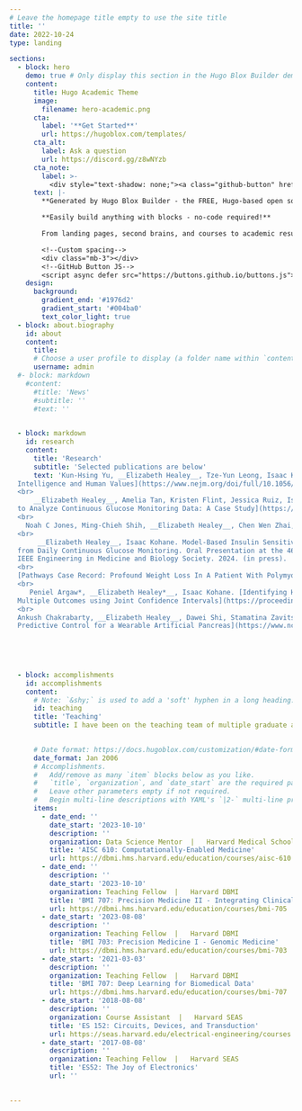 ```yaml
---
# Leave the homepage title empty to use the site title
title: ''
date: 2022-10-24
type: landing

sections:
  - block: hero
    demo: true # Only display this section in the Hugo Blox Builder demo site
    content:
      title: Hugo Academic Theme
      image:
        filename: hero-academic.png
      cta:
        label: '**Get Started**'
        url: https://hugoblox.com/templates/
      cta_alt:
        label: Ask a question
        url: https://discord.gg/z8wNYzb
      cta_note:
        label: >-
          <div style="text-shadow: none;"><a class="github-button" href="https://github.com/HugoBlox/hugo-blox-builder" data-icon="octicon-star" data-size="large" data-show-count="true" aria-label="Star"></a></div><div style="text-shadow: none;"><a class="github-button" href="https://github.com/HugoBlox/theme-academic-cv" data-icon="octicon-star" data-size="large" data-show-count="true" aria-label="Star">Star the Academic template</a></div>
      text: |-
        **Generated by Hugo Blox Builder - the FREE, Hugo-based open source website builder trusted by 500,000+ sites.**

        **Easily build anything with blocks - no-code required!**

        From landing pages, second brains, and courses to academic resumés, conferences, and tech blogs.

        <!--Custom spacing-->
        <div class="mb-3"></div>
        <!--GitHub Button JS-->
        <script async defer src="https://buttons.github.io/buttons.js"></script>
    design:
      background:
        gradient_end: '#1976d2'
        gradient_start: '#004ba0'
        text_color_light: true
  - block: about.biography
    id: about
    content:
      title: 
      # Choose a user profile to display (a folder name within `content/authors/`)
      username: admin
  #- block: markdown
    #content:
      #title: 'News'
      #subtitle: ''
      #text: ''

    
  - block: markdown
    id: research
    content:
      title: 'Research'
      subtitle: 'Selected publications are below'
      text: 'Kun-Hsing Yu, __Elizabeth Healey__, Tze-Yun Leong, Isaac Kohane, Arjun Manrai. [Medical Artificial
  Intelligence and Human Values](https://www.nejm.org/doi/full/10.1056/NEJMra2214183). _New England Journal of Medicine_. 2024.<br>
  <br>
      __Elizabeth Healey__, Amelia Tan, Kristen Flint, Jessica Ruiz, Isaac Kohane. [Leveraging Large Language Models
  to Analyze Continuous Glucose Monitoring Data: A Case Study](https://www.medrxiv.org/content/10.1101/2024.04.06.24305022v1.article-metrics). 2024. 
  <br>
    Noah C Jones, Ming-Chieh Shih, __Elizabeth Healey__, Chen Wen Zhai, Sonali D Advani, Aaron Smith-McLallen, David   Sontag, Sanjat Kanjilal. [Reassessing the management of uncomplicated urinary tract infection: A retrospective analysis using machine learning causal inference](https://www.medrxiv.org/content/10.1101/2024.08.18.24312104v1). 2024. 
  <br>
       __Elizabeth Healey__, Isaac Kohane. Model-Based Insulin Sensitivity and Beta-Cell Function Estimation
  from Daily Continuous Glucose Monitoring. Oral Presentation at the 46th Annual International Conference of the
  IEEE Engineering in Medicine and Biology Society. 2024. (in press).
  <br>
  [Pathways Case Record: Profound Weight Loss In A Patient With Polymyositis And Small Bowel Inflammation.](https://advances.massgeneral.org/research-and-innovation/case-study.aspx?id=1033) _Advances in Motion_. Massachusetts General Hospital. 2024.
  <br>
     Peniel Argaw*, __Elizabeth Healey*__, Isaac Kohane. [Identifying Heterogeneous Treatment Effects in
  Multiple Outcomes using Joint Confidence Intervals](https://proceedings.mlr.press/v193/argaw22a.html) _Proceedings of Machine Learning Research_. 2022.<br>
  <br>
  Ankush Chakrabarty, __Elizabeth Healey__, Dawei Shi, Stamatina Zavitsanou, Francis J Doyle and Eyal Dassau. [Embedded Model
  Predictive Control for a Wearable Artificial Pancreas](https://www.ncbi.nlm.nih.gov/pmc/articles/PMC7983018/). _IEEE Transactions Control Systems and Technololgy_. 2019.'

  

  
 
  - block: accomplishments
    id: accomplishments
    content:
      # Note: `&shy;` is used to add a 'soft' hyphen in a long heading.
      id: teaching
      title: 'Teaching'
      subtitle: I have been on the teaching team of multiple graduate and undergraduate courses during my training across topics in electrical engineering, machine learning, and translational methods in bioinformatics. I was previously a [Teaching Development Fellow](https://tll.mit.edu/programming/grad-student-programming/tdf/) and earned a teaching certificate by completing the [Graduate Teaching Development tracks](https://tll.mit.edu/programming/grad-student-programming/teaching-certificate-pathways/grad-teaching-development-tracks/) at MIT. 

    
      # Date format: https://docs.hugoblox.com/customization/#date-format
      date_format: Jan 2006
      # Accomplishments.
      #   Add/remove as many `item` blocks below as you like.
      #   `title`, `organization`, and `date_start` are the required parameters.
      #   Leave other parameters empty if not required.
      #   Begin multi-line descriptions with YAML's `|2-` multi-line prefix.
      items:
        - date_end: ''
          date_start: '2023-10-10'
          description: ''
          organization: Data Science Mentor  |   Harvard Medical School
          title: 'AISC 610: Computationally-Enabled Medicine'
          url: https://dbmi.hms.harvard.edu/education/courses/aisc-610
        - date_end: ''
          description: ''
          date_start: '2023-10-10'
          organization: Teaching Fellow  |   Harvard DBMI
          title: 'BMI 707: Precision Medicine II - Integrating Clinical and Genomic Data'
          url: https://dbmi.hms.harvard.edu/education/courses/bmi-705
        - date_start: '2023-08-08'
          description: ''
          organization: Teaching Fellow  |   Harvard DBMI
          title: 'BMI 703: Precision Medicine I - Genomic Medicine'
          url: https://dbmi.hms.harvard.edu/education/courses/bmi-703
        - date_start: '2021-03-03'
          description: ''
          organization: Teaching Fellow  |   Harvard DBMI
          title: 'BMI 707: Deep Learning for Biomedical Data'
          url: https://dbmi.hms.harvard.edu/education/courses/bmi-707
        - date_start: '2018-08-08'
          description: ''
          organization: Course Assistant  |   Harvard SEAS
          title: 'ES 152: Circuits, Devices, and Transduction'
          url: https://seas.harvard.edu/electrical-engineering/courses
        - date_start: '2017-08-08'
          description: ''
          organization: Teaching Fellow  |   Harvard SEAS
          title: 'ES52: The Joy of Electronics'
          url: ''
    

---
```

<!-- Google tag (gtag.js) -->
  <script async src="https://www.googletagmanager.com/gtag/js?id=G-2CP1CJJQJJ"></script>
  <script>
    window.dataLayer = window.dataLayer || [];
    function gtag(){dataLayer.push(arguments);}
    gtag('js', new Date());

    gtag('config', 'G-2CP1CJJQJJ');
  </script>
